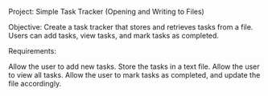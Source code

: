 Project: Simple Task Tracker (Opening and Writing to Files)

Objective: Create a task tracker that stores and retrieves tasks from a file. 
           Users can add tasks, view tasks, and mark tasks as completed.


Requirements:

Allow the user to add new tasks.
Store the tasks in a text file.
Allow the user to view all tasks.
Allow the user to mark tasks as completed, and update the file accordingly.
